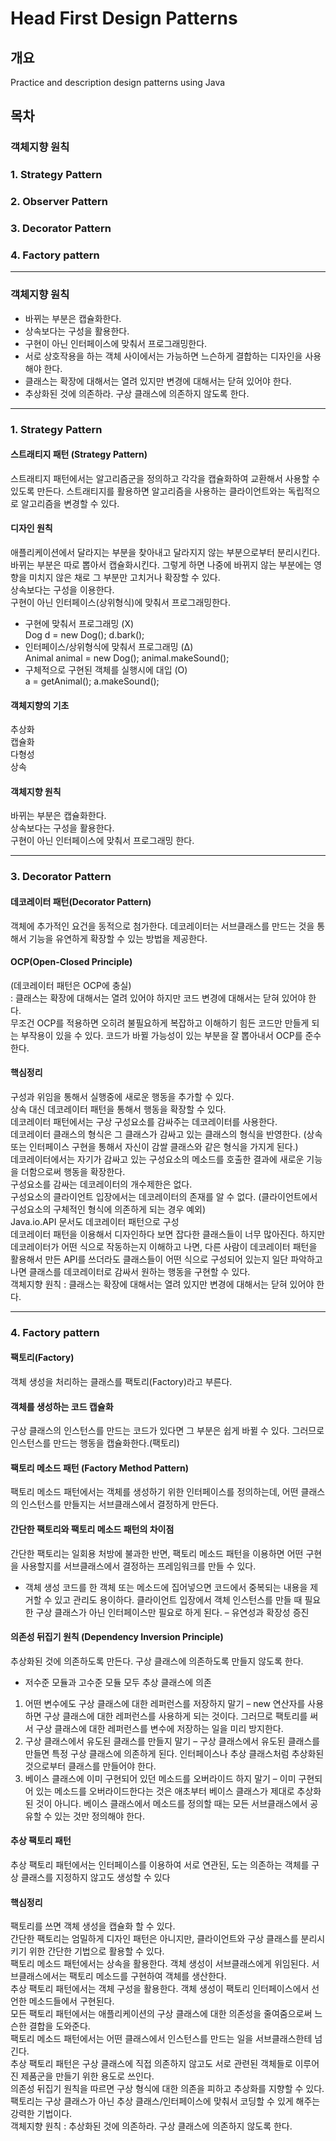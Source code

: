 # Head First Design Patterns

## 개요
Practice and description design patterns using Java
## 목차
### 객체지향 원칙
### 1. Strategy Pattern
### 2. Observer Pattern
### 3. Decorator Pattern
### 4. Factory pattern
***
### 객체지향 원칙
-	바뀌는 부분은 캡슐화한다.
-	상속보다는 구성을 활용한다.
-	구현이 아닌 인터페이스에 맞춰서 프로그래밍한다.
-	서로 상호작용을 하는 객체 사이에서는 가능하면 느슨하게 결합하는 디자인을 사용해야 한다.
-	클래스는 확장에 대해서는 열려 있지만 변경에 대해서는 닫혀 있어야 한다.
-	추상화된 것에 의존하라. 구상 클래스에 의존하지 않도록 한다.
***
### 1. Strategy Pattern
#### 스트래티지 패턴 (Strategy Pattern)
스트래티지 패턴에서는 알고리즘군을 정의하고 각각을 캡슐화하여 교환해서 사용할 수 있도록 만든다. 스트래티지를 활용하면 알고리즘을 사용하는 클라이언트와는 독립적으로 알고리즘을 변경할 수 있다.
#### 디자인 원칙
애플리케이션에서 달라지는 부분을 찾아내고 달라지지 않는 부분으로부터 분리시킨다.  
바뀌는 부분은 따로 뽑아서 캡슐화시킨다. 그렇게 하면 나중에 바뀌지 않는 부분에는 영향을 미치지 않은 채로 그 부분만 고치거나 확장할 수 있다.  
상속보다는 구성을 이용한다.   
구현이 아닌 인터페이스(상위형식)에 맞춰서 프로그래밍한다.
*	구현에 맞춰서 프로그래밍 (X)  
 Dog d = new Dog(); 
d.bark();
*	인터페이스/상위형식에 맞춰서 프로그래밍 (Δ)  
 Animal animal = new Dog(); 
animal.makeSound();
*	구체적으로 구현된 객체를 실행시에 대입 (O)  
 a = getAnimal();
 a.makeSound();
#### 객체지향의 기초
추상화  
캡슐화  
다형성  
상속
#### 객체지향 원칙
바뀌는 부분은 캡슐화한다.  
상속보다는 구성을 활용한다.  
구현이 아닌 인터페이스에 맞춰서 프로그래밍 한다.
***
### 3. Decorator Pattern

#### 데코레이터 패턴(Decorator Pattern)
객체에 추가적인 요건을 동적으로 첨가한다. 데코레이터는 서브클래스를 만드는 것을 통해서 기능을 유연하게 확장할 수 있는 방법을 제공한다.

#### OCP(Open-Closed Principle)
(데코레이터 패턴은 OCP에 충실)  
: 클래스는 확장에 대해서는 열려 있어야 하지만 코드 변경에 대해서는 닫혀 있어야 한다.  
무조건 OCP를 적용하면 오히려 불필요하게 복잡하고 이해하기 힘든 코드만 만들게 되는 부작용이 있을 수 있다.  코드가 바뀔 가능성이 있는 부분을 잘 뽑아내서 OCP를 준수한다.

#### 핵심정리
구성과 위임을 통해서 실행중에 새로운 행동을 추가할 수 있다.  
상속 대신 데코레이터 패턴을 통해서 행동을 확장할 수 있다.  
데코레이터 패턴에서는 구상 구성요소를 감싸주는 데코레이터를 사용한다.  
데코레이터 클래스의 형식은 그 클래스가 감싸고 있는 클래스의 형식을 반영한다. (상속 또는 인터페이스 구현을 통해서 자신이 감쌀 클래스와 같은 형식을 가지게 된다.)  
데코레이터에서는 자기가 감싸고 있는 구성요소의 메소드를 호출한 결과에 새로운 기능을 더함으로써 행동을 확장한다.  
구성요소를 감싸는 데코레이터의 개수제한은 없다.  
구성요소의 클라이언트 입장에서는 데코레이터의 존재를 알 수 없다. (클라이언트에서 구성요소의 구체적인 형식에 의존하게 되는 경우 예외)  
Java.io.API 문서도 데코레이터 패턴으로 구성  
데코레이터 패턴을 이용해서 디자인하다 보면 잡다한 클래스들이 너무 많아진다. 하지만 데코레이터가 어떤 식으로 작동하는지 이해하고 나면, 다른 사람이 데코레이터 패턴을 활용해서 만든 API를 쓰더라도 클래스들이 어떤 식으로 구성되어 있는지 일단 파악하고 나면 클래스를 데코레이터로 감싸서 원하는 행동을 구현할 수 있다.  
객체지향 원칙 : 클래스는 확장에 대해서는 열려 있지만 변경에 대해서는 닫혀 있어야 한다. 
***
### 4. Factory pattern

#### 팩토리(Factory)
객체 생성을 처리하는 클래스를 팩토리(Factory)라고 부른다.

#### 객체를 생성하는 코드 캡슐화 
구상 클래스의 인스턴스를 만드는 코드가 있다면 그 부분은 쉽게 바뀔 수 있다. 그러므로 인스턴스를 만드는 행동을 캡슐화한다.(팩토리) 

#### 팩토리 메소드 패턴 (Factory Method Pattern)
팩토리 메소드 패턴에서는 객체를 생성하기 위한 인터페이스를 정의하는데, 어떤 클래스의 인스턴스를 만들지는 서브클래스에서 결정하게 만든다.

#### 간단한 팩토리와 팩토리 메소드 패턴의 차이점
간단한 팩토리는 일회용 처방에 불과한 반면, 팩토리 메소드 패턴을 이용하면 어떤 구현을 사용할지를 서브클래스에서 결정하는 프레임워크를 만들 수 있다.  
+ 객체 생성 코드를 한 객체 또는 메소드에 집어넣으면 코드에서 중복되는 내용을 제거할 수 있고 관리도 용이하다. 클라이언트 입장에서 객체 인스턴스를 만들 때 필요한 구상 클래스가 아닌 인터페이스만 필요로 하게 된다. – 유연성과 확장성 증진

#### 의존성 뒤집기 원칙 (Dependency Inversion Principle)
추상화된 것에 의존하도록 만든다. 구상 클래스에 의존하도록 만들지 않도록 한다.  
- 저수준 모듈과 고수준 모듈 모두 추상 클래스에 의존  
1. 어떤 변수에도 구상 클래스에 대한 레퍼런스를 저장하지 말기 – new 연산자를 사용하면 구상 클래스에 대한 레퍼런스를 사용하게 되는 것이다. 그러므로 팩토리를 써서 구상 클래스에 대한 레퍼런스를 변수에 저장하는 일을 미리 방지한다.  
2. 구상 클래스에서 유도된 클래스를 만들지 말기 – 구상 클래스에서 유도된 클래스를 만들면 특정 구상 클래스에 의존하게 된다. 인터페이스나 추상 클래스처럼 추상화된 것으로부터 클래스를 만들어야 한다.  
3. 베이스 클래스에 이미 구현되어 있던 메소드를 오버라이드 하지 말기 – 이미 구현되어 있는 메소드를 오버라이드한다는 것은 애초부터 베이스 클래스가 제대로 추상화 된 것이 아니다. 베이스 클래스에서 메소드를 정의할 때는 모든 서브클래스에서 공유할 수 있는 것만 정의해야 한다.

#### 추상 팩토리 패턴
추상 팩토리 패턴에서는 인터페이스를 이용하여 서로 연관된, 도는 의존하는 객체를 구상 클래스를 지정하지 않고도 생성할 수 있다

#### 핵심정리
팩토리를 쓰면 객체 생성을 캡슐화 할 수 있다.  
간단한 팩토리는 엄밀하게 디자인 패턴은 아니지만, 클라이언트와 구상 클래스를 분리시키기 위한 간단한 기법으로 활용할 수 있다.  
팩토리 메소드 패턴에서는 상속을 활용한다. 객체 생성이 서브클래스에게 위임된다. 서브클래스에서는 팩토리 메소드를 구현하여 객체를 생산한다.  
추상 팩토리 패턴에서는 객체 구성을 활용한다. 객체 생성이 팩토리 인터페이스에서 선언한 메소드들에서 구현된다.  
모든 팩토리 패턴에서는 애플리케이션의 구상 클래스에 대한 의존성을 줄여줌으로써 느슨한 결합을 도와준다.  
팩토리 메소드 패턴에서는 어떤 클래스에서 인스턴스를 만드는 일을 서브클래스한테 넘긴다.  
추상 팩토리 패턴은 구상 클래스에 직접 의존하지 않고도 서로 관련된 객체들로 이루어진 제품군을 만들기 위한 용도로 쓰인다.  
의존성 뒤집기 원칙을 따르면 구상 형식에 대한 의존을 피하고 추상화를 지향할 수 있다.  
팩토리는 구상 클래스가 아닌 추상 클래스/인터페이스에 맞춰서 코딩할 수 있게 해주는 강력한 기법이다.  
객체지향 원칙 : 추상화된 것에 의존하라. 구상 클래스에 의존하지 않도록 한다.  




